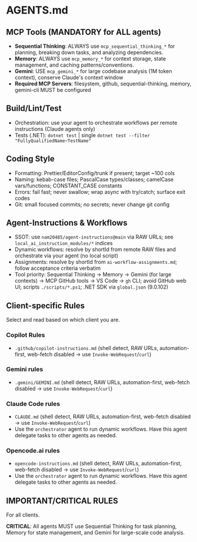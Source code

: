 # AGENTS.md

## MCP Tools (MANDATORY for ALL agents)

- **Sequential Thinking**: ALWAYS use `mcp_sequential_thinking_*` for planning, breaking down tasks, and analyzing dependencies.
- **Memory**: ALWAYS use `mcp_memory_*` for context storage, state management, and caching patterns/conventions.
- **Gemini**: USE `mcp_gemini_*` for large codebase analysis (1M token context), conserve Claude's context window
- **Required MCP Servers**: filesystem, github, sequential-thinking, memory, gemini-cli MUST be configured

## Build/Lint/Test

- Orchestration: use your agent to orchestrate workflows per remote instructions (Claude agents only)
- Tests (.NET): `dotnet test` | single `dotnet test --filter "FullyQualifiedName~TestName"`

## Coding Style
- Formatting: Prettier/EditorConfig/trunk if present; target ~100 cols
- Naming: kebab-case files; PascalCase types/classes; camelCase vars/functions; CONSTANT_CASE constants
- Errors: fail fast; never swallow; wrap async with try/catch; surface exit codes
- Git: small focused commits; no secrets; never change git config

## Agent-Instructions & Workflows
- SSOT: use `nam20485/agent-instructions@main` via RAW URLs; see `local_ai_instruction_modules/*` indices
- Dynamic workflows: resolve by shortId from remote RAW files and orchestrate via your agent (no local script)
- Assignments: resolve by shortId from `ai-workflow-assignments.md`; follow acceptance criteria verbatim
- Tool priority: Sequential Thinking → Memory → Gemini (for large contexts) → MCP GitHub tools → VS Code → `gh` CLI; avoid GitHub web UI; scripts `./scripts/*.ps1`; .NET SDK via `global.json` (9.0.102)

## Client-specific Rules

Select and read based on which client you are.

### Copilot Rules
- `.github/copilot-instructions.md` (shell detect, RAW URLs, automation-first, web-fetch disabled → use `Invoke-WebRequest`/`curl`)

### Gemini rules
- `.gemini/GEMINI.md` (shell detect, RAW URLs, automation-first, web-fetch disabled → use `Invoke-WebRequest`/`curl`)

### Claude Code rules
- `CLAUDE.md` (shell detect, RAW URLs, automation-first, web-fetch disabled → use `Invoke-WebRequest`/`curl`)
- Use the `orchestrator` agent to run dynamic workflows. Have this agent delegate tasks to other agents as needed.

### Opencode.ai rules
- `opencode-instructions.md` (shell detect, RAW URLs, automation-first, web-fetch disabled → use `Invoke-WebRequest`/`curl`)
- Use the `orchestrator` agent to run dynamic workflows. Have this agent delegate tasks to other agents as needed.

## **IMPORTANT/CRITICAL RULES**

For all clients.

**CRITICAL**: All agents MUST use Sequential Thinking for task planning, Memory for state management, and Gemini for large-scale code analysis.
